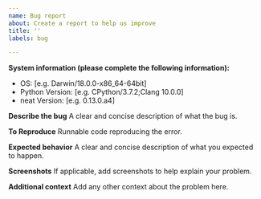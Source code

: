 ```yaml
---
name: Bug report
about: Create a report to help us improve
title: ''
labels: bug

---
```

**System information (please complete the following information):**
 - OS: [e.g. Darwin/18.0.0-x86_64-64bit]
 - Python Version: [e.g. CPython/3.7.2;Clang 10.0.0]
 - neat Version: [e.g. 0.13.0.a4]

**Describe the bug**
A clear and concise description of what the bug is.

**To Reproduce**
Runnable code reproducing the error.

**Expected behavior**
A clear and concise description of what you expected to happen.

**Screenshots**
If applicable, add screenshots to help explain your problem.



**Additional context**
Add any other context about the problem here.
